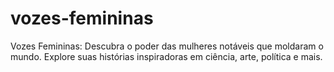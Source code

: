 # vozes-femininas
Vozes Femininas: Descubra o poder das mulheres notáveis que moldaram o mundo. Explore suas histórias inspiradoras em ciência, arte, política e mais.
